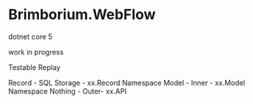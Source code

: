 # Brimborium.WebFlow

dotnet core 5

work in progress

Testable
Replay


Record - SQL Storage - xx.Record Namespace
Model - Inner - xx.Model Namespace
Nothing - Outer- xx.API